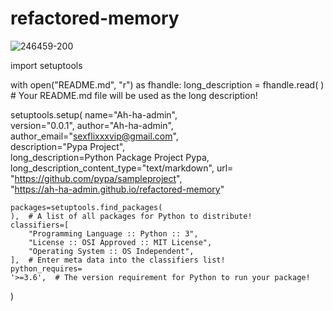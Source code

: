 # refactored-memory
![246459-200](https://user-images.githubusercontent.com/118419708/205466524-0d919823-fddd-464c-a4b8-c05b25c01b6e.png)

import setuptools

with open("README.md", "r") as fhandle:
	long_description = fhandle.read(
	)  # Your README.md file will be used as the long description!

setuptools.setup(
    name="Ah-ha-admin",   
    version="0.0.1", 
    author="Ah-ha-admin",  
    author_email="sexflixxxvip@gmail.com",  
    description="Pypa Project",  
    long_description=Python Package Project Pypa,
    long_description_content_type="text/markdown",
    url=
    "https://github.com/pypa/sampleproject",  
    "https://ah-ha-admin.github.io/refactored-memory"
    
    packages=setuptools.find_packages(
    ),  # A list of all packages for Python to distribute!
    classifiers=[
        "Programming Language :: Python :: 3",
        "License :: OSI Approved :: MIT License",
        "Operating System :: OS Independent",
    ],  # Enter meta data into the classifiers list!
    python_requires=
    '>=3.6',  # The version requirement for Python to run your package!
)

